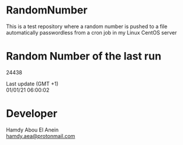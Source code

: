 # RandomNumber    
This is a test repository where a random number is pushed to a file automatically passwordless from a cron job in my Linux CentOS server    
# Random Number of the last run   
24438
      
Last update (GMT +1)    
01/01/21 06:00:02
# Developer    
Hamdy Abou El Anein   
hamdy.aea@protonmail.com
